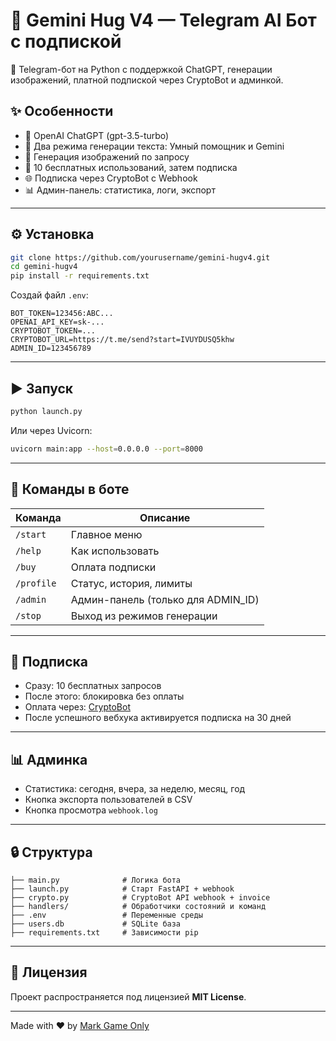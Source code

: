 # 📌 Gemini Hug V4 — Telegram AI Бот с подпиской

🧠 Telegram-бот на Python с поддержкой ChatGPT, генерации изображений, платной подпиской через CryptoBot и админкой.

## ✨ Особенности

- 🧠 OpenAI ChatGPT (gpt-3.5-turbo)
- 💪 Два режима генерации текста: Умный помощник и Gemini
- 🌟 Генерация изображений по запросу
- 🔐 10 бесплатных использований, затем подписка
- 🌐 Подписка через CryptoBot с Webhook
- 📊 Админ-панель: статистика, логи, экспорт

---

## ⚙️ Установка

```bash
git clone https://github.com/yourusername/gemini-hugv4.git
cd gemini-hugv4
pip install -r requirements.txt
```

Создай файл `.env`:

```
BOT_TOKEN=123456:ABC...
OPENAI_API_KEY=sk-...
CRYPTOBOT_TOKEN=...
CRYPTOBOT_URL=https://t.me/send?start=IVUYDUSQ5khw
ADMIN_ID=123456789
```

---

## ▶️ Запуск

```bash
python launch.py
```

Или через Uvicorn:

```bash
uvicorn main:app --host=0.0.0.0 --port=8000
```

---

## 👥 Команды в боте

| Команда     | Описание                                 |
|--------------|------------------------------------------|
| `/start`     | Главное меню                      |
| `/help`      | Как использовать                        |
| `/buy`       | Оплата подписки                         |
| `/profile`   | Статус, история, лимиты             |
| `/admin`     | Админ-панель (только для ADMIN_ID) |
| `/stop`      | Выход из режимов генерации     |

---

## 💊 Подписка

- Сразу: 10 бесплатных запросов
- После этого: блокировка без оплаты
- Оплата через: [CryptoBot](https://t.me/send?start=IVUYDUSQ5khw)
- После успешного вебхука активируется подписка на 30 дней

---

## 📊 Админка

- Статистика: сегодня, вчера, за неделю, месяц, год
- Кнопка экспорта пользователей в CSV
- Кнопка просмотра `webhook.log`

---

## 🔒 Структура

```
├── main.py              # Логика бота
├── launch.py            # Старт FastAPI + webhook
├── crypto.py            # CryptoBot API webhook + invoice
├── handlers/            # Обработчики состояний и команд
├── .env                 # Переменные среды
├── users.db             # SQLite база
├── requirements.txt     # Зависимости pip
```

---

## 📄 Лицензия

Проект распространяется под лицензией **MIT License**.

---

Made with ❤️ by [Mark Game Only](https://t.me/shemizarabotkaonlineg)
